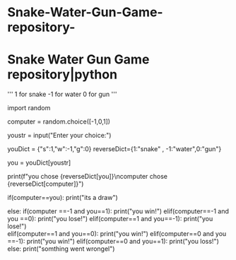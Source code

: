 # Snake-Water-Gun-Game-repository-
# Snake Water Gun Game repository|python


'''
1 for snake
-1 for water
0 for gun
'''

import random

computer = random.choice([-1,0,1])

youstr = input("Enter your choice:")

youDict = {"s":1,"w":-1,"g":0}
reverseDict={1:"snake" , -1:"water",0:"gun"}


you = youDict[youstr]

print(f"you chose {reverseDict[you]}\ncomputer chose {reverseDict[computer]}")


if(computer==you):
   print("its a draw")

else:
  if(computer ==-1 and you==1):
    print("you win!")
  elif(computer==-1 and you ==0):
    print("you lose!")
  elif(computer==1 and you==-1):
    print("you lose!")  
  elif(computer==1 and you==0):
   print("you win!")
  elif(computer==0 and you ==-1):
    print("you win!")
  elif(computer==0 and you==1):
     print("you loss!") 
  else:
     print("somthing went wrongel")      


